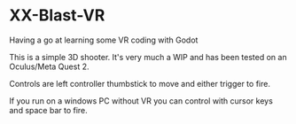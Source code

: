 # XX-Blast-VR
Having a go at learning some VR coding with Godot

This is a simple 3D shooter.  It's very much a WIP and has been tested on an Oculus/Meta Quest 2.  

Controls are left controller thumbstick to move and either trigger to fire.

If you run on a windows PC without VR you can control with cursor keys and space bar to fire.

